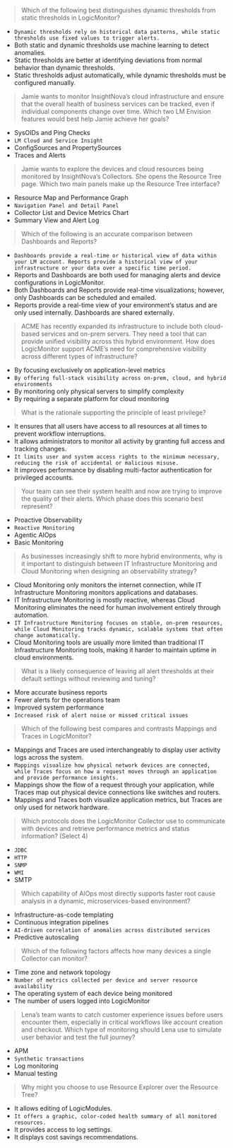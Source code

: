 > Which of the following best distinguishes dynamic thresholds from static thresholds in LogicMonitor?

* `Dynamic thresholds rely on historical data patterns, while static thresholds use fixed values to trigger alerts.`
* Both static and dynamic thresholds use machine learning to detect anomalies.
* Static thresholds are better at identifying deviations from normal behavior than dynamic thresholds.
* Static thresholds adjust automatically, while dynamic thresholds must be configured manually.

> Jamie wants to monitor InsightNova’s cloud infrastructure and ensure that the overall health of business services can be tracked, even if individual components change over time. Which two LM Envision features would best help Jamie achieve her goals?

* SysOIDs and Ping Checks
* `LM Cloud and Service Insight`
* ConfigSources and PropertySources
* Traces and Alerts

> Jamie wants to explore the devices and cloud resources being monitored by InsightNova’s Collectors. She opens the Resource Tree page. Which two main panels make up the Resource Tree interface?

* Resource Map and Performance Graph
* `Navigation Panel and Detail Panel`
* Collector List and Device Metrics Chart
* Summary View and Alert Log

> Which of the following is an accurate comparison between Dashboards and Reports?

* `Dashboards provide a real-time or historical view of data within your LM account. Reports provide a historical view of your infrastructure or your data over a specific time period.`
* Reports and Dashboards are both used for managing alerts and device configurations in LogicMonitor.
* Both Dashboards and Reports provide real-time visualizations; however, only Dashboards can be scheduled and emailed.
* Reports provide a real-time view of your environment’s status and are only used internally. Dashboards are shared externally.

> ACME has recently expanded its infrastructure to include both cloud-based services and on-prem servers. They need a tool that can provide unified visibility across this hybrid environment. How does LogicMonitor support ACME’s need for comprehensive visibility across different types of infrastructure?

* By focusing exclusively on application-level metrics
* `By offering full-stack visibility across on-prem, cloud, and hybrid environments`
* By monitoring only physical servers to simplify complexity
* By requiring a separate platform for cloud monitoring

> What is the rationale supporting the principle of least privilege?

* It ensures that all users have access to all resources at all times to prevent workflow interruptions.
* It allows administrators to monitor all activity by granting full access and tracking changes.
* `It limits user and system access rights to the minimum necessary, reducing the risk of accidental or malicious misuse.`
* It improves performance by disabling multi-factor authentication for privileged accounts.

> Your team can see their system health and now are trying to improve the quality of their alerts. Which phase does this scenario best represent?

* Proactive Observability
* `Reactive Monitoring`
* Agentic AIOps
* Basic Monitoring

> As businesses increasingly shift to more hybrid environments, why is it important to distinguish between IT Infrastructure Monitoring and Cloud Monitoring when designing an observability strategy?

* Cloud Monitoring only monitors the internet connection, while IT Infrastructure Monitoring monitors applications and databases.
* IT Infrastructure Monitoring is mostly reactive, whereas Cloud Monitoring eliminates the need for human involvement entirely through automation.
* `IT Infrastructure Monitoring focuses on stable, on-prem resources, while Cloud Monitoring tracks dynamic, scalable systems that often change automatically.`
* Cloud Monitoring tools are usually more limited than traditional IT Infrastructure Monitoring tools, making it harder to maintain uptime in cloud environments.

> What is a likely consequence of leaving all alert thresholds at their default settings without reviewing and tuning?

* More accurate business reports
* Fewer alerts for the operations team
* Improved system performance
* `Increased risk of alert noise or missed critical issues`

> Which of the following best compares and contrasts Mappings and Traces in LogicMonitor?

* Mappings and Traces are used interchangeably to display user activity logs across the system.
* `Mappings visualize how physical network devices are connected, while Traces focus on how a request moves through an application and provide performance insights.`
* Mappings show the flow of a request through your application, while Traces map out physical device connections like switches and routers.
* Mappings and Traces both visualize application metrics, but Traces are only used for network hardware.

> Which protocols does the LogicMonitor Collector use to communicate with devices and retrieve performance metrics and status information? (Select 4)

* `JDBC`
* `HTTP`
* `SNMP`
* `WMI`
* SMTP

> Which capability of AIOps most directly supports faster root cause analysis in a dynamic, microservices-based environment?

* Infrastructure-as-code templating
* Continuous integration pipelines
* `AI-driven correlation of anomalies across distributed services`
* Predictive autoscaling

> Which of the following factors affects how many devices a single Collector can monitor?

* Time zone and network topology
* `Number of metrics collected per device and server resource availability`
* The operating system of each device being monitored
* The number of users logged into LogicMonitor

> Lena’s team wants to catch customer experience issues before users encounter them, especially in critical workflows like account creation and checkout. Which type of monitoring should Lena use to simulate user behavior and test the full journey?

* APM
* `Synthetic transactions`
* Log monitoring
* Manual testing

> Why might you choose to use Resource Explorer over the Resource Tree?

* It allows editing of LogicModules.
* `It offers a graphic, color-coded health summary of all monitored resources.`
* It provides access to log settings.
* It displays cost savings recommendations.
